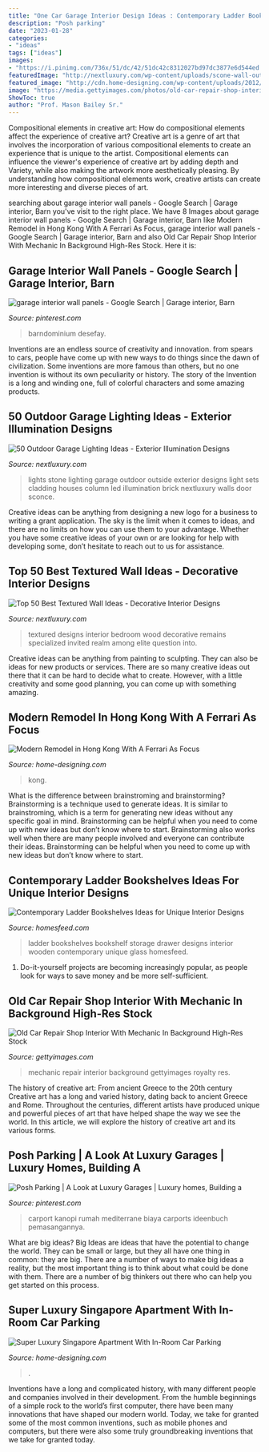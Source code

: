 ```yaml
---
title: "One Car Garage Interior Design Ideas : Contemporary Ladder Bookshelves Ideas For Unique Interior Designs"
description: "Posh parking"
date: "2023-01-28"
categories:
- "ideas"
tags: ["ideas"]
images:
- "https://i.pinimg.com/736x/51/dc/42/51dc42c8312027bd97dc3877e6d544ed.jpg"
featuredImage: "http://nextluxury.com/wp-content/uploads/scone-wall-outdoor-garage-lights.jpg"
featured_image: "http://cdn.home-designing.com/wp-content/uploads/2012/09/Contemporary-garage.jpg"
image: "https://media.gettyimages.com/photos/old-car-repair-shop-interior-with-mechanic-in-background-picture-id833440140"
ShowToc: true
author: "Prof. Mason Bailey Sr."
---
```



Compositional elements in creative art: How do compositional elements affect the experience of creative art?
Creative art is a genre of art that involves the incorporation of various compositional elements to create an experience that is unique to the artist. Compositional elements can influence the viewer's experience of creative art by adding depth and Variety, while also making the artwork more aesthetically pleasing. By understanding how compositional elements work, creative artists can create more interesting and diverse pieces of art.

	

		
searching about garage interior wall panels - Google Search | Garage interior, Barn you've visit to the right place. We have 8 Images about garage interior wall panels - Google Search | Garage interior, Barn like Modern Remodel in Hong Kong With A Ferrari As Focus, garage interior wall panels - Google Search | Garage interior, Barn and also Old Car Repair Shop Interior With Mechanic In Background High-Res Stock. Here it is:
		
    
## Garage Interior Wall Panels - Google Search | Garage Interior, Barn

<img loading=lazy src="https://i.pinimg.com/736x/6a/df/19/6adf19f713c4d631ab5f1d3b26527248.jpg" onerror="this.onerror=null;this.src='https://tse3.mm.bing.net/th?id=OIP.lrdzM8EzPBw1pXd53BFj4gHaJ3&amp;pid=15.1';" alt="garage interior wall panels - Google Search | Garage interior, Barn">

_Source: pinterest.com_

>barndominium desefay. 

	

Inventions are an endless source of creativity and innovation. from spears to cars, people have come up with new ways to do things since the dawn of civilization. Some inventions are more famous than others, but no one invention is without its own peculiarity or history. The story of the Invention is a long and winding one, full of colorful characters and some amazing products.

    
## 50 Outdoor Garage Lighting Ideas - Exterior Illumination Designs

<img loading=lazy src="http://nextluxury.com/wp-content/uploads/scone-wall-outdoor-garage-lights.jpg" onerror="this.onerror=null;this.src='https://tse2.mm.bing.net/th?id=OIP.gk4LAsbImhEQ7sxplDWwwwAAAA&amp;pid=15.1';" alt="50 Outdoor Garage Lighting Ideas - Exterior Illumination Designs">

_Source: nextluxury.com_

>lights stone lighting garage outdoor outside exterior designs light sets cladding houses column led illumination brick nextluxury walls door sconce. 

	

Creative ideas can be anything from designing a new logo for a business to writing a grant application. The sky is the limit when it comes to ideas, and there are no limits on how you can use them to your advantage. Whether you have some creative ideas of your own or are looking for help with developing some, don’t hesitate to reach out to us for assistance.

    
## Top 50 Best Textured Wall Ideas - Decorative Interior Designs

<img loading=lazy src="http://nextluxury.com/wp-content/uploads/design-ideas-textured-wall-wood-bedroom.jpg" onerror="this.onerror=null;this.src='https://tse4.mm.bing.net/th?id=OIP.IAYMqMHvO7lsgk82Biv3HgAAAA&amp;pid=15.1';" alt="Top 50 Best Textured Wall Ideas - Decorative Interior Designs">

_Source: nextluxury.com_

>textured designs interior bedroom wood decorative remains specialized invited realm among elite question into. 

	

Creative ideas can be anything from painting to sculpting. They can also be ideas for new products or services. There are so many creative ideas out there that it can be hard to decide what to create. However, with a little creativity and some good planning, you can come up with something amazing.

    
## Modern Remodel In Hong Kong With A Ferrari As Focus

<img loading=lazy src="http://cdn.home-designing.com/wp-content/uploads/2014/07/elevated-dining-table.jpg" onerror="this.onerror=null;this.src='https://tse4.mm.bing.net/th?id=OIP.hNHK6NFhlBuHf9Aday4BswHaLG&amp;pid=15.1';" alt="Modern Remodel in Hong Kong With A Ferrari As Focus">

_Source: home-designing.com_

>kong. 

	

What is the difference between brainstroming and brainstorming?
Brainstorming is a technique used to generate ideas. It is similar to brainstroming, which is a term for generating new ideas without any specific goal in mind. Brainstorming can be helpful when you need to come up with new ideas but don’t know where to start.  Brainstorming also works well when there are many people involved and everyone can contribute their ideas. Brainstorming can be helpful when you need to come up with new ideas but don’t know where to start.

    
## Contemporary Ladder Bookshelves Ideas For Unique Interior Designs

<img loading=lazy src="https://homesfeed.com/wp-content/uploads/2015/11/classic-black-painted-modrn-ladder-bookshelf-idea-with-drawer-aside-storage-with-glass-window-on-wooden-floor-and-white-couch.jpg" onerror="this.onerror=null;this.src='https://tse4.mm.bing.net/th?id=OIP.E9dZe8-PamtSFltqtR6kKgDqEs&amp;pid=15.1';" alt="Contemporary Ladder Bookshelves Ideas for Unique Interior Designs">

_Source: homesfeed.com_

>ladder bookshelves bookshelf storage drawer designs interior wooden contemporary unique glass homesfeed. 

	

1. Do-it-yourself projects are becoming increasingly popular, as people look for ways to save money and be more self-sufficient.

    
## Old Car Repair Shop Interior With Mechanic In Background High-Res Stock

<img loading=lazy src="https://media.gettyimages.com/photos/old-car-repair-shop-interior-with-mechanic-in-background-picture-id833440140" onerror="this.onerror=null;this.src='https://tse2.mm.bing.net/th?id=OIP.Gwe7twnmsqlvotUuoXzY0AHaFj&amp;pid=15.1';" alt="Old Car Repair Shop Interior With Mechanic In Background High-Res Stock">

_Source: gettyimages.com_

>mechanic repair interior background gettyimages royalty res. 

	

The history of creative art: From ancient Greece to the 20th century
Creative art has a long and varied history, dating back to ancient Greece and Rome. Throughout the centuries, different artists have produced unique and powerful pieces of art that have helped shape the way we see the world. In this article, we will explore the history of creative art and its various forms.

    
## Posh Parking | A Look At Luxury Garages | Luxury Homes, Building A

<img loading=lazy src="https://i.pinimg.com/736x/51/dc/42/51dc42c8312027bd97dc3877e6d544ed.jpg" onerror="this.onerror=null;this.src='https://tse4.mm.bing.net/th?id=OIP.UexPQ38qIObHaf1dJjM40wHaE8&amp;pid=15.1';" alt="Posh Parking | A Look at Luxury Garages | Luxury homes, Building a">

_Source: pinterest.com_

>carport kanopi rumah mediterrane biaya carports ideenbuch pemasangannya. 

	

What are big ideas?
Big Ideas are ideas that have the potential to change the world. They can be small or large, but they all have one thing in common: they are big. There are a number of ways to make big ideas a reality, but the most important thing is to think about what could be done with them. There are a number of big thinkers out there who can help you get started on this process.

    
## Super Luxury Singapore Apartment With In-Room Car Parking

<img loading=lazy src="http://cdn.home-designing.com/wp-content/uploads/2012/09/Contemporary-garage.jpg" onerror="this.onerror=null;this.src='https://tse3.mm.bing.net/th?id=OIP.yArN9tLza3wM6XQhxTWjDQHaE8&amp;pid=15.1';" alt="Super Luxury Singapore Apartment With In-Room Car Parking">

_Source: home-designing.com_

>. 

	

Inventions have a long and complicated history, with many different people and companies involved in their development. From the humble beginnings of a simple rock to the world’s first computer, there have been many innovations that have shaped our modern world. Today, we take for granted some of the most common inventions, such as mobile phones and computers, but there were also some truly groundbreaking inventions that we take for granted today.

